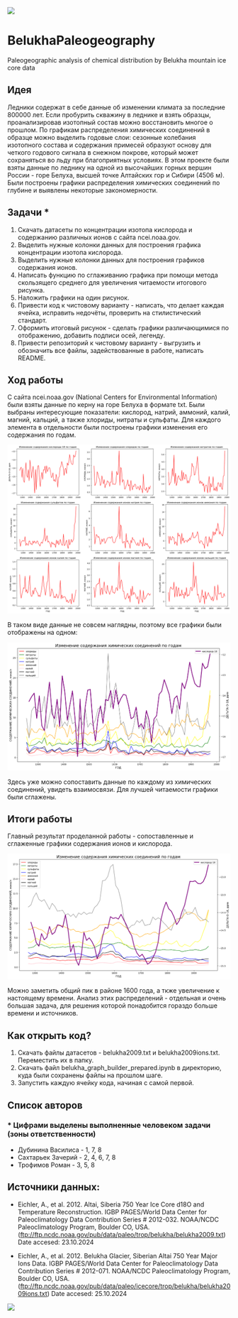 ![](https://github.com/SoakedSanity/BelukhaPaleogeography/blob/main/pics/vortex.png)

# BelukhaPaleogeography
Paleogeographic analysis of chemical distribution by Belukha mountain ice core data

## Идея

Ледники содержат в себе данные об изменении климата за последние 800000 лет. Если пробурить скважину в леднике и взять образцы, проанализировав изотопный состав можно восстановить многое о прошлом. 
По графикам распределения химических соединений в образце можно выделить годовые слои: сезонные колебания изотопного состава и содержания примесей образуют основу для четкого годового сигнала в снежном покрове, который  может сохраняться во льду при благоприятных условиях.
В этом проекте были взяты данные по леднику на одной из высочайших горных вершин России - горе Белуха, высшей точке Алтайских гор и Сибири (4506 м). Были построены графики распределения химических соединений по глубине и выявлены некоторые закономерности.

## Задачи *

1. Скачать датасеты по концентрации изотопа кислорода и содержанию различных ионов с сайта ncei.noaa.gov.
2. Выделить нужные колонки данных для построения графика концентрации изотопа кислорода. 
3. Выделить нужные колонки данных для построения графиков содержания ионов. 
4. Написать функцию по сглаживанию графика при помощи метода скользящего среднего для увеличения читаемости итогового рисунка.
5. Наложить графики на один рисунок.
6. Привести код к чистовому варианту - написать, что делает каждая ячейка, исправить недочёты, проверить на стилистический стандарт.
7. Оформить итоговый рисунок - сделать графики различающимися по отображению, добавить подписи осей, легенду.
8. Привести репозиторий к чистовому варианту - выгрузить и обозначить все файлы, задействованные в работе, написать README.
   
## Ход работы 

С сайта ncei.noaa.gov (National Centers for Environmental Information) были взяты данные по керну на горе Белуха в формате txt. Были выбраны интересующие показатели: кислород, натрий, аммоний, калий, магний, кальций, а также хлориды, нитраты и сульфаты. Для каждого элемента в отдельности были построены графики изменения его содержания по годам.

![](https://github.com/SoakedSanity/BelukhaPaleogeography/blob/main/pics/graph1.png)

В таком виде данные не совсем наглядны, поэтому все графики были отображены на одном:

![](https://github.com/SoakedSanity/BelukhaPaleogeography/blob/main/pics/graph2.png)

Здесь уже можно сопоставить данные по каждому из химических соединений, увидеть взаимосвязи. Для лучшей читаемости графики были сглажены. 

## Итоги работы 

Главный результат проделанной работы - сопоставленные и сглаженные графики содержания ионов и кислорода.

![](https://github.com/SoakedSanity/BelukhaPaleogeography/blob/main/pics/graph3.png)

Можно заметить общий пик в районе 1600 года, а ткже увеличение к настоящему времени. Анализ этих распределений - отдельная и очень большая задача, для решения которой понадобится гораздо больше времени и источников. 

## Как открыть код?

1. Скачать файлы датасетов - belukha2009.txt и belukha2009ions.txt. Переместить их в папку.
2. Скачать файл belukha_graph_builder_prepared.ipynb в директорию, куда были сохранены файлы на прошлом шаге.
3. Запустить каждую ячейку кода, начиная с самой первой.

## Список авторов 

### * Цифрами выделены выполненные человеком задачи (зоны ответственности)
- Дубинина Василиса - 1, 7, 8
- Сахтарьек Зачерий - 2, 4, 6, 7, 8
- Трофимов Роман - 3, 5, 8

## Источники данных:

- Eichler, A., et al. 2012. 
Altai, Siberia 750 Year Ice Core d18O and Temperature Reconstruction. 
IGBP PAGES/World Data Center for Paleoclimatology 
Data Contribution Series # 2012-032. 
NOAA/NCDC Paleoclimatology Program, Boulder CO, USA. 
(ftp://ftp.ncdc.noaa.gov/pub/data/paleo/trop/belukha/belukha2009.txt)
Date accesed: 23.10.2024

- Eichler, A., et al. 2012. 
Belukha Glacier, Siberian Altai 750 Year Major Ions Data. 
IGBP PAGES/World Data Center for Paleoclimatology 
Data Contribution Series # 2012-071. 
NOAA/NCDC Paleoclimatology Program, Boulder CO, USA. 
(ftp://ftp.ncdc.noaa.gov/pub/data/paleo/icecore/trop/belukha/belukha2009ions.txt)
Date accesed: 25.10.2024

![](https://github.com/SoakedSanity/BelukhaPaleogeography/blob/main/pics/vortex.png)


